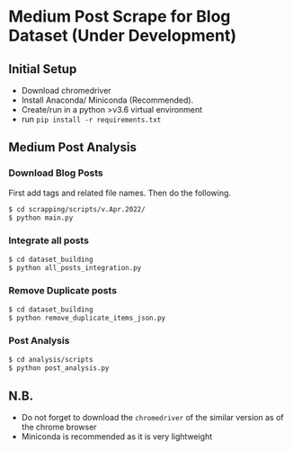 # Medium Post Scrape for Blog Dataset (Under Development)

## Initial Setup
* Download chromedriver
* Install Anaconda/ Miniconda (Recommended).
* Create/run in a python >v3.6 virtual environment
* run `pip install -r requirements.txt`

## Medium Post Analysis
### Download Blog Posts
First add tags and related file names. Then do the following.
```Bash
$ cd scrapping/scripts/v.Apr.2022/
$ python main.py
```

### Integrate all posts
```Bash
$ cd dataset_building
$ python all_posts_integration.py
```

### Remove Duplicate posts
```Bash
$ cd dataset_building
$ python remove_duplicate_items_json.py
```

### Post Analysis
```Bash
$ cd analysis/scripts
$ python post_analysis.py
```

<!-- ## Medium Author Information Analysisls
### Download related author data
```Bash
$ cd author_data
$ python medium_author_scrapper.py
``` -->


## N.B.
* Do not forget to download the `chromedriver` of the similar version as of the chrome browser
* Miniconda is recommended as it is very lightweight
